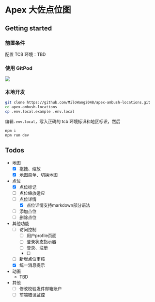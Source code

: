 # Apex 大佐点位图

## Getting started

### 前置条件

配置 TCB 环境：TBD

### 使用 GitPod

[![](https://img.shields.io/badge/Contribute%20with-Gitpod-908a85?logo=gitpod)](https://gitpod.io/#https://github.com/MiloWang2048/apex-ambush-locations)

### 本地开发

```sh
git clone https://github.com/MiloWang2048/apex-ambush-locations.git
cd apex-ambush-locations
cp .env.local.example .env.local
```

编辑`.env.local`，写入正确的 tcb 环境标识和地区标识，然后

```sh
npm i
npm run dev
```

## Todos

- 地图
  - [x] 拖拽、缩放
  - [x] 地图菜单、切换地图
- 点位
  - [x] 点位标记
  - [ ] 点位缩放适应
  - [ ] 点位详情
    - [x] 点位详情支持markdown部分语法
  - [ ] 添加点位
  - [ ] 删除点位
- 其他功能
  - [ ] 访问控制
    - [ ] 用户profile页面
    - [ ] 登录状态指示器
    - [ ] 登录、注册
    - [ ] 
  - [ ] 新增点位审核
  - [x] 统一消息提示
- 动画
  - TBD
- 其他
  - [ ] 修改校验发件邮箱账户
  - [ ] 前端错误监控
